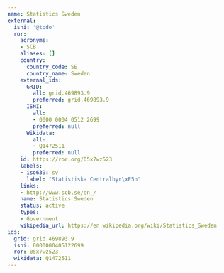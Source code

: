 ```yaml
---
name: Statistics Sweden
external:
  isni: '@todo'
  ror:
    acronyms:
    - SCB
    aliases: []
    country:
      country_code: SE
      country_name: Sweden
    external_ids:
      GRID:
        all: grid.469893.9
        preferred: grid.469893.9
      ISNI:
        all:
        - 0000 0004 0512 2699
        preferred: null
      Wikidata:
        all:
        - Q1472511
        preferred: null
    id: https://ror.org/05x7wz523
    labels:
    - iso639: sv
      label: "Statistiska Centralbyr\xE5n"
    links:
    - http://www.scb.se/en_/
    name: Statistics Sweden
    status: active
    types:
    - Government
    wikipedia_url: https://en.wikipedia.org/wiki/Statistics_Sweden
ids:
  grid: grid.469893.9
  isni: 0000000405122699
  ror: 05x7wz523
  wikidata: Q1472511
---
```

